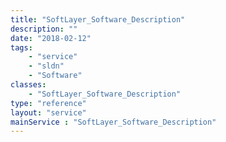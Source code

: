 ```yaml
---
title: "SoftLayer_Software_Description"
description: ""
date: "2018-02-12"
tags:
    - "service"
    - "sldn"
    - "Software"
classes:
    - "SoftLayer_Software_Description"
type: "reference"
layout: "service"
mainService : "SoftLayer_Software_Description"
---
```

